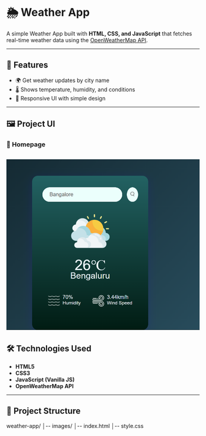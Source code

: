 # 🌦️ Weather App

A simple Weather App built with **HTML, CSS, and JavaScript** that fetches real-time weather data using the [OpenWeatherMap API](https://openweathermap.org/api).

---

## 🚀 Features
- 🌍 Get weather updates by city name  
- 🌡️ Shows temperature, humidity, and conditions  
- 🎨 Responsive UI with simple design  

---

## 🖼️ Project UI

### 🔹 Homepage
![Weather App UI](images/weather-ui.png)
---

## 🛠️ Technologies Used
- **HTML5**  
- **CSS3**  
- **JavaScript (Vanilla JS)**  
- **OpenWeatherMap API**  

---

## 📂 Project Structure

weather-app/
│-- images/
│-- index.html
│-- style.css

